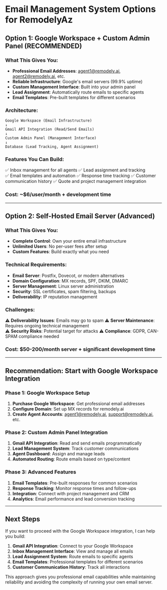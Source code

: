 # Email Management System Options for RemodelyAz

## Option 1: Google Workspace + Custom Admin Panel (RECOMMENDED)

### What This Gives You:
- **Professional Email Addresses**: agent1@remodely.ai, agent2@remodely.ai, etc.
- **Reliable Infrastructure**: Google's email servers (99.9% uptime)
- **Custom Management Interface**: Built into your admin panel
- **Lead Assignment**: Automatically route emails to specific agents
- **Email Templates**: Pre-built templates for different scenarios

### Architecture:
```
Google Workspace (Email Infrastructure)
↓
Gmail API Integration (Read/Send Emails)
↓
Custom Admin Panel (Management Interface)
↓
Database (Lead Tracking, Agent Assignment)
```

### Features You Can Build:
✅ Inbox management for all agents
✅ Lead assignment and tracking  
✅ Email templates and automation
✅ Response time tracking
✅ Customer communication history
✅ Quote and project management integration

### Cost: ~$6/user/month + development time

---

## Option 2: Self-Hosted Email Server (Advanced)

### What This Gives You:
- **Complete Control**: Own your entire email infrastructure
- **Unlimited Users**: No per-user fees after setup
- **Custom Features**: Build exactly what you need

### Technical Requirements:
- **Email Server**: Postfix, Dovecot, or modern alternatives
- **Domain Configuration**: MX records, SPF, DKIM, DMARC
- **Server Management**: Linux server administration
- **Security**: SSL certificates, spam filtering, backups
- **Deliverability**: IP reputation management

### Challenges:
⚠️ **Deliverability Issues**: Emails may go to spam
⚠️ **Server Maintenance**: Requires ongoing technical management  
⚠️ **Security Risks**: Potential target for attacks
⚠️ **Compliance**: GDPR, CAN-SPAM compliance needed

### Cost: $50-200/month server + significant development time

---

## Recommendation: Start with Google Workspace Integration

### Phase 1: Google Workspace Setup
1. **Purchase Google Workspace**: Get professional email addresses
2. **Configure Domain**: Set up MX records for remodely.ai
3. **Create Agent Accounts**: agent1@remodely.ai, support@remodely.ai, etc.

### Phase 2: Custom Admin Panel Integration
1. **Gmail API Integration**: Read and send emails programmatically
2. **Lead Management System**: Track customer communications
3. **Agent Dashboard**: Assign and manage leads
4. **Automated Routing**: Route emails based on type/content

### Phase 3: Advanced Features
1. **Email Templates**: Pre-built responses for common scenarios
2. **Response Tracking**: Monitor response times and follow-ups
3. **Integration**: Connect with project management and CRM
4. **Analytics**: Email performance and lead conversion tracking

---

## Next Steps

If you want to proceed with the Google Workspace integration, I can help you build:

1. **Gmail API Integration**: Connect to your Google Workspace
2. **Inbox Management Interface**: View and manage all emails
3. **Lead Assignment System**: Route emails to specific agents
4. **Email Templates**: Professional templates for different scenarios
5. **Customer Communication History**: Track all interactions

This approach gives you professional email capabilities while maintaining reliability and avoiding the complexity of running your own email server.

